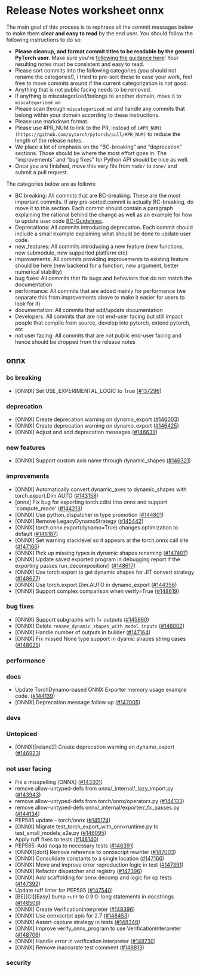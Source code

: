 # Release Notes worksheet onnx

The main goal of this process is to rephrase all the commit messages below to make them **clear and easy to read** by the end user. You should follow the following instructions to do so:

* **Please cleanup, and format commit titles to be readable by the general PyTorch user.** Make sure you're [following the guidance here](https://docs.google.com/document/d/14OmgGBr1w6gl1VO47GGGdwrIaUNr92DFhQbY_NEk8mQ/edit)! Your resulting notes must be consistent and easy to read.
* Please sort commits into the following categories (you should not rename the categories!), I tried to pre-sort these to ease your work, feel free to move commits around if the current categorization is not good.
* Anything that is not public facing needs to be removed.
* If anything is miscategorized/belongs to another domain, move it to `miscategorized.md`.
* Please scan through `miscategorized.md` and handle any commits that belong within your domain according to these instructions.
* Please use markdown format.
* Please use #PR_NUM to link to the PR, instead of `[#PR_NUM](https://github.com/pytorch/pytorch/pull/#PR_NUM)` to reduce the length of the release notes.
* We place a lot of emphasis on the “BC-breaking” and “deprecation” sections. Those should be where the most effort goes in. The “improvements” and “bug fixes” for Python API should be nice as well.
* Once you are finished, move this very file from `todo/` to `done/` and submit a pull request.

The categories below are as follows:

* BC breaking: All commits that are BC-breaking. These are the most important commits. If any pre-sorted commit is actually BC-breaking, do move it to this section. Each commit should contain a paragraph explaining the rational behind the change as well as an example for how to update user code [BC-Guidelines](https://docs.google.com/document/d/14OmgGBr1w6gl1VO47GGGdwrIaUNr92DFhQbY_NEk8mQ/edit#heading=h.a9htwgvvec1m).
* Deprecations: All commits introducing deprecation. Each commit should include a small example explaining what should be done to update user code.
* new_features: All commits introducing a new feature (new functions, new submodule, new supported platform etc)
* improvements: All commits providing improvements to existing feature should be here (new backend for a function, new argument, better numerical stability)
* bug fixes: All commits that fix bugs and behaviors that do not match the documentation
* performance: All commits that are added mainly for performance (we separate this from improvements above to make it easier for users to look for it)
* documentation: All commits that add/update documentation
* Developers: All commits that are not end-user facing but still impact people that compile from source, develop into pytorch, extend pytorch, etc
* not user facing: All commits that are not public end-user facing and hence should be dropped from the release notes

## onnx

### bc breaking

- [ONNX] Set USE_EXPERIMENTAL_LOGIC to True ([#137296](https://github.com/pytorch/pytorch/pull/137296))

### deprecation

- [ONNX] Create deprecation warning on dynamo_export ([#146003](https://github.com/pytorch/pytorch/pull/146003))
- [ONNX] Create deprecation warning on dynamo_export ([#146425](https://github.com/pytorch/pytorch/pull/146425))
- [ONNX] Adjust and add deprecation messages ([#146639](https://github.com/pytorch/pytorch/pull/146639))

### new features

- [ONNX] Support custom axis name through dynamic_shapes ([#146321](https://github.com/pytorch/pytorch/pull/146321))

### improvements

- [ONNX] Automatically convert dynamic_axes to dynamic_shapes with torch.export.Dim.AUTO ([#143158](https://github.com/pytorch/pytorch/pull/143158))
- [onnx] Fix bug for exporting torch.cdist into onnx and support 'compute_mode' ([#144213](https://github.com/pytorch/pytorch/pull/144213))
- [ONNX] Use python_dispatcher in type promotion ([#144801](https://github.com/pytorch/pytorch/pull/144801))
- [ONNX] Remove LegacyDynamoStrategy ([#145442](https://github.com/pytorch/pytorch/pull/145442))
- [ONNX] torch.onnx.export(dynamo=True) changes optimization to default ([#146187](https://github.com/pytorch/pytorch/pull/146187))
- [ONNX] Set warning stacklevel so it appears at the torch.onnx call site ([#147165](https://github.com/pytorch/pytorch/pull/147165))
- [ONNX] Pick up missing types in dynamic shapes renaming ([#147407](https://github.com/pytorch/pytorch/pull/147407))
- [ONNX] Update saved exported program in debugging report if the exporting passes run_decomposition() ([#148617](https://github.com/pytorch/pytorch/pull/148617))
- [ONNX] Use torch export to get dynamic shapes for JIT convert strategy ([#148627](https://github.com/pytorch/pytorch/pull/148627))
- [ONNX] Use torch.export.Dim.AUTO in dynamo_export ([#144356](https://github.com/pytorch/pytorch/pull/144356))
- [ONNX] Support complex comparison when verify=True ([#148619](https://github.com/pytorch/pytorch/pull/148619))

### bug fixes

- [ONNX] Support subgraphs with 1+ outputs ([#145860](https://github.com/pytorch/pytorch/pull/145860))
- [ONNX] Delete `rename_dynamic_shapes_with_model_inputs` ([#146002](https://github.com/pytorch/pytorch/pull/146002))
- [ONNX] Handle number of outputs in builder ([#147164](https://github.com/pytorch/pytorch/pull/147164))
- [ONNX] Fix missed None type support in dyamic shapes string cases ([#148025](https://github.com/pytorch/pytorch/pull/148025))

### performance

### docs

- Update TorchDynamo-based ONNX Exporter memory usage example code. ([#144139](https://github.com/pytorch/pytorch/pull/144139))
- [ONNX] Deprecation message follow up ([#147005](https://github.com/pytorch/pytorch/pull/147005))

### devs

### Untopiced

- [ONNX][reland2] Create deprecation warning on dynamo_export ([#146923](https://github.com/pytorch/pytorch/pull/146923))

### not user facing

- Fix a misspelling [ONNX] ([#143301](https://github.com/pytorch/pytorch/pull/143301))
- remove allow-untyped-defs from onnx/_internal/_lazy_import.py ([#143943](https://github.com/pytorch/pytorch/pull/143943))
- remove allow-untyped-defs from torch/onnx/operators.py ([#144133](https://github.com/pytorch/pytorch/pull/144133))
- remove allow-untyped-defs onnx/_internal/exporter/_fx_passes.py ([#144134](https://github.com/pytorch/pytorch/pull/144134))
- PEP585 update - torch/onnx ([#145174](https://github.com/pytorch/pytorch/pull/145174))
- [ONNX] Migrate test_torch_export_with_onnxruntime.py to test_small_models_e2e.py ([#146095](https://github.com/pytorch/pytorch/pull/146095))
- Apply ruff fixes to tests ([#146140](https://github.com/pytorch/pytorch/pull/146140))
- PEP585: Add noqa to necessary tests ([#146391](https://github.com/pytorch/pytorch/pull/146391))
- [ONNX][dort] Remove reference to onnxscript rewriter ([#147003](https://github.com/pytorch/pytorch/pull/147003))
- [ONNX] Consolidate constants to a single location ([#147166](https://github.com/pytorch/pytorch/pull/147166))
- [ONNX] Move and improve error reproduction logic in test ([#147391](https://github.com/pytorch/pytorch/pull/147391))
- [ONNX] Refactor dispatcher and registry ([#147396](https://github.com/pytorch/pytorch/pull/147396))
- [ONNX] Add scaffolding for onnx decomp and logic for op tests ([#147392](https://github.com/pytorch/pytorch/pull/147392))
- Update ruff linter for PEP585 ([#147540](https://github.com/pytorch/pytorch/pull/147540))
- [BE][CI][Easy] bump `ruff` to 0.9.0: long statements in docstrings ([#146509](https://github.com/pytorch/pytorch/pull/146509))
- [ONNX] Create VerificationInterpreter ([#148396](https://github.com/pytorch/pytorch/pull/148396))
- [ONNX] Use onnxscript apis for 2.7 ([#148453](https://github.com/pytorch/pytorch/pull/148453))
- [ONNX] Assert capture strategy in tests ([#148348](https://github.com/pytorch/pytorch/pull/148348))
- [ONNX] Improve verify_onnx_program to use VerificationInterpreter ([#148706](https://github.com/pytorch/pytorch/pull/148706))
- [ONNX] Handle error in verification interpreter ([#148730](https://github.com/pytorch/pytorch/pull/148730))
- [ONNX] Remove inaccurate test comment ([#148813](https://github.com/pytorch/pytorch/pull/148813))

### security
